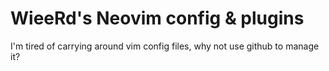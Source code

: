 # WieeRd's Neovim config & plugins
I'm tired of carrying around vim config files, why not use github to manage it?
